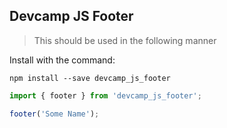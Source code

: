 ## Devcamp JS Footer

>This should be used in the following manner

Install with the command:

```
npm install --save devcamp_js_footer
```

```javascript
import { footer } from 'devcamp_js_footer';

footer('Some Name');
```